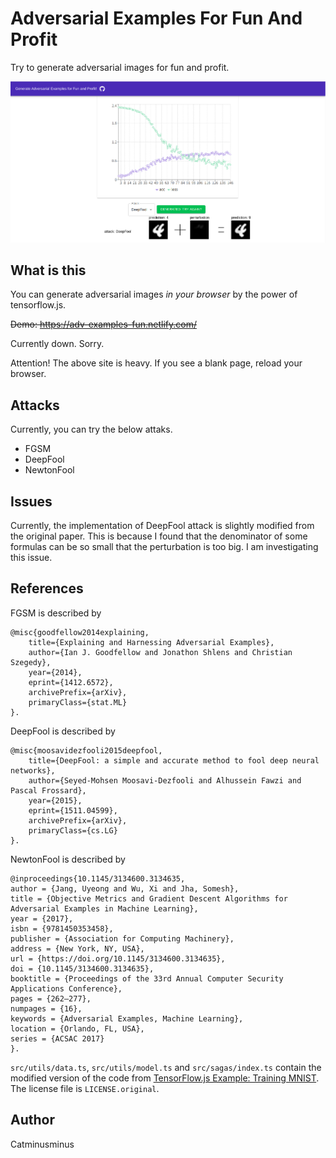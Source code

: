 # Adversarial Examples For Fun And Profit
Try to generate adversarial images for fun and profit. 

![screenshot](./resources/Screenshot.png)

## What is this
You can generate adversarial images _in your browser_ by the power of tensorflow.js.

~~Demo: https://adv-examples-fun.netlify.com/~~

Currently down. Sorry.

Attention! The above site is heavy. If you see a blank page, reload your browser.

## Attacks
Currently, you can try the below attaks.
- FGSM
- DeepFool
- NewtonFool

## Issues
Currently, the implementation of DeepFool attack is slightly modified from the original paper. This is because I found that the denominator of some formulas can be so small that the perturbation is too big. I am investigating this issue.

## References
FGSM is described by
```
@misc{goodfellow2014explaining,
    title={Explaining and Harnessing Adversarial Examples},
    author={Ian J. Goodfellow and Jonathon Shlens and Christian Szegedy},
    year={2014},
    eprint={1412.6572},
    archivePrefix={arXiv},
    primaryClass={stat.ML}
}.
```

DeepFool is described by
```
@misc{moosavidezfooli2015deepfool,
    title={DeepFool: a simple and accurate method to fool deep neural networks},
    author={Seyed-Mohsen Moosavi-Dezfooli and Alhussein Fawzi and Pascal Frossard},
    year={2015},
    eprint={1511.04599},
    archivePrefix={arXiv},
    primaryClass={cs.LG}
}.
```

NewtonFool is described by
```
@inproceedings{10.1145/3134600.3134635,
author = {Jang, Uyeong and Wu, Xi and Jha, Somesh},
title = {Objective Metrics and Gradient Descent Algorithms for Adversarial Examples in Machine Learning},
year = {2017},
isbn = {9781450353458},
publisher = {Association for Computing Machinery},
address = {New York, NY, USA},
url = {https://doi.org/10.1145/3134600.3134635},
doi = {10.1145/3134600.3134635},
booktitle = {Proceedings of the 33rd Annual Computer Security Applications Conference},
pages = {262–277},
numpages = {16},
keywords = {Adversarial Examples, Machine Learning},
location = {Orlando, FL, USA},
series = {ACSAC 2017}
}.
```

`src/utils/data.ts`, `src/utils/model.ts` and `src/sagas/index.ts` contain the modified version of the code from [TensorFlow.js Example: Training MNIST](https://github.com/tensorflow/tfjs-examples/tree/master/mnist). The license file is `LICENSE.original`.
## Author
Catminusminus
